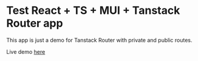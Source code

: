 # Test React + TS + MUI + Tanstack Router app

This app is just a demo for Tanstack Router with private and public routes.

Live demo [here](https://inquisitive-hummingbird-71fbda.netlify.app/)